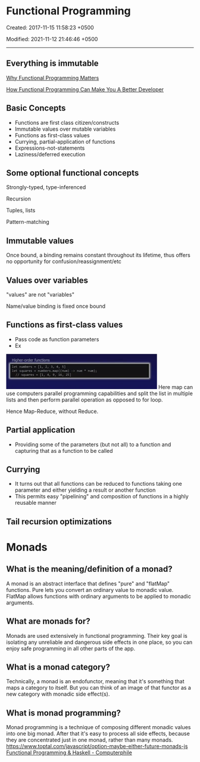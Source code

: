 # Functional Programming

Created: 2017-11-15 11:58:23 +0500

Modified: 2021-11-12 21:46:46 +0500

---

## Everything is immutable
[Why Functional Programming Matters](https://www.youtube.com/watch?v=oB8jN68KGcU)

[How Functional Programming Can Make You A Better Developer](https://www.youtube.com/watch?v=EqO4TcNLjl0&t=1s&ab_channel=CodingTech)
## Basic Concepts
-   Functions are first class citizen/constructs
-   Immutable values over mutable variables
-   Functions as first-class values
-   Currying, partial-application of functions
-   Expressions-not-statements
-   Laziness/deferred execution
## Some optional functional concepts

Strongly-typed, type-inferenced

Recursion

Tuples, lists

Pattern-matching
## Immutable values

Once bound, a binding remains constant throughout its lifetime, thus offers no opportunity for confusion/reassignment/etc
## Values over variables

"values" are not "variables"

Name/value binding is fixed once bound
## Functions as first-class values
-   Pass code as function parameters
-   Ex

![H tkr-orde ](media/Functional-Programming-image1.png)
Here map can use computers parallel programming capabilities and split the list in multiple lists and then perform parallel operation as opposed to for loop.

Hence Map-Reduce, without Reduce.
## Partial application
-   Providing some of the parameters (but not all) to a function and capturing that as a function to be called
## Currying
-   It turns out that all functions can be reduced to functions taking one parameter and either yielding a result or another function
-   This permits easy "pipelining" and composition of functions in a highly reusable manner
## Tail recursion optimizations
# Monads

## What is the meaning/definition of a monad?

A monad is an abstract interface that defines "pure" and "flatMap" functions. Pure lets you convert an ordinary value to monadic value. FlatMap allows functions with ordinary arguments to be applied to monadic arguments.
## What are monads for?

Monads are used extensively in functional programming. Their key goal is isolating any unreliable and dangerous side effects in one place, so you can enjoy safe programming in all other parts of the app.
## What is a monad category?

Technically, a monad is an endofunctor, meaning that it's something that maps a category to itself. But you can think of an image of that functor as a new category with monadic side effect(s).
## What is monad programming?

Monad programming is a technique of composing different monadic values into one big monad. After that it's easy to process all side effects, because they are concentrated just in one monad, rather than many monads.
<https://www.toptal.com/javascript/option-maybe-either-future-monads-js>
[Functional Programming & Haskell - Computerphile](https://www.youtube.com/watch?v=LnX3B9oaKzw)
